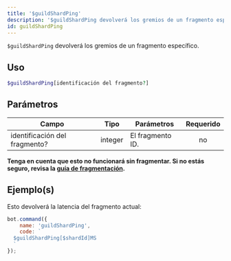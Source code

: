 ```yaml
---
title: '$guildShardPing'
description: '$guildShardPing devolverá los gremios de un fragmento específico.'
id: guildShardPing
---
```


`$guildShardPing` devolverá los gremios de un fragmento específico.

## Uso

```php
$guildShardPing[identificación del fragmento?]
```

## Parámetros

| Campo                         | Tipo    | Parámetros       | Requerido |
| ----------------------------- | ------- | ---------------- |:---------:|
| identificación del fragmento? | integer | El fragmento ID. |    no     |

**Tenga en cuenta que esto no funcionará sin fragmentar. Si no estás seguro, revisa la [guía de fragmentación](../../../../../../versioned_docs/version-6.4.0/guides/client/6sharding.md).**

## Ejemplo(s)

Esto devolverá la latencia del fragmento actual:

```javascript
bot.command({
    name: 'guildShardPing',
    code: `
  $guildShardPing[$shardId]MS
  `
});
```

